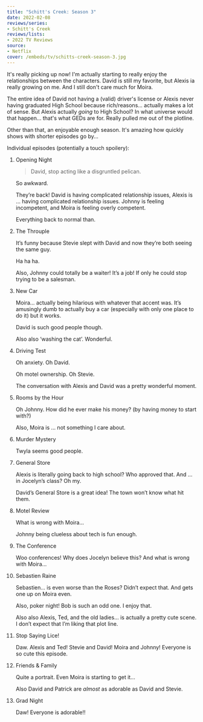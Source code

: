 ```yaml
---
title: "Schitt's Creek: Season 3"
date: 2022-02-08
reviews/series:
- Schitt's Creek
reviews/lists:
- 2022 TV Reviews
source:
- Netflix
cover: /embeds/tv/schitts-creek-season-3.jpg
---
```

It's really picking up now! I'm actually starting to really enjoy the relationships between the characters. David is still my favorite, but Alexis ia really growing on me. And I still don't care much for Moira. 

The entire idea of David not having a (valid) driver's license or Alexis never having graduated High School because rich/reasons... actually makes a lot of sense. But Alexis actually *going* to High School? In what universe would that happen... that's what GEDs are for. Really pulled me out of the plotline. 

Other than that, an enjoyable enough season. It's amazing how quickly shows with shorter episodes go by...

<!--more-->

Individual episodes (potentially a touch spoilery):

1. Opening Night

    > David, stop acting like a disgruntled pelican.

    So awkward.

    They’re back! David is having complicated relationship issues, Alexis is … having complicated relationship issues. Johnny is feeling incompetent, and Moira is feeling overly competent.

    Everything back to normal than.

2. The Throuple

    It’s funny because Stevie slept with David and now they’re both seeing the same guy.

    Ha ha ha.

    Also, Johnny could totally be a waiter! It’s a job! If only he could stop trying to be a salesman.

3. New Car

    Moira… actually being hilarious with whatever that accent was. It’s amusingly dumb to actually buy a car (especially with only one place to do it) but it works.

    David is such good people though.

    Also also ‘washing the cat’. Wonderful.

4. Driving Test

    Oh anxiety. Oh David.

    Oh motel ownership. Oh Stevie.

    The conversation with Alexis and David was a pretty wonderful moment.

5. Rooms by the Hour

    Oh Johnny. How did he ever make his money? (by having money to start with?)

    Also, Moira is … not something I care about.

6. Murder Mystery

    Twyla seems good people. 

7. General Store

    Alexis is literally going back to high school? Who approved that. And … in  Jocelyn’s class? Oh my. 

    David’s General Store is a great idea! The town won’t know what hit them. 

8. Motel Review

    What is wrong with Moira… 

    Johnny being clueless about tech is fun enough. 

9. The Conference

    Woo conferences! Why does Jocelyn believe this? And what is wrong with Moira…

10. Sebastien Raine

    Sebastien… is even worse than the Roses? Didn’t expect that. And gets one up on Moira even. 

    Also, poker night! Bob is such an odd one. I enjoy that. 

    Also also Alexis, Ted, and the old ladies… is actually a pretty cute scene. I don’t expect that I’m liking that plot line. 

11. Stop Saying Lice!

    Daw. Alexis and Ted! Stevie and David! Moira and Johnny! Everyone is so cute this episode. 

12. Friends & Family

    Quite a portrait. Even Moira is starting to get it…

    Also David and Patrick are *almost* as adorable as David and Stevie. 

13. Grad Night

    Daw! Everyone is adorable!!
